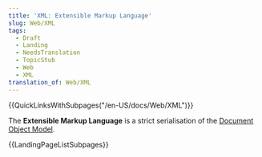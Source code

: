 ```yaml
---
title: 'XML: Extensible Markup Language'
slug: Web/XML
tags:
  - Draft
  - Landing
  - NeedsTranslation
  - TopicStub
  - Web
  - XML
translation_of: Web/XML
---
```


{{QuickLinksWithSubpages("/en-US/docs/Web/XML")}}

The **Extensible Markup Language** is a strict serialisation of the [Document Object Model](/es/docs/Web/API/Document_Object_Model).

{{LandingPageListSubpages}}
